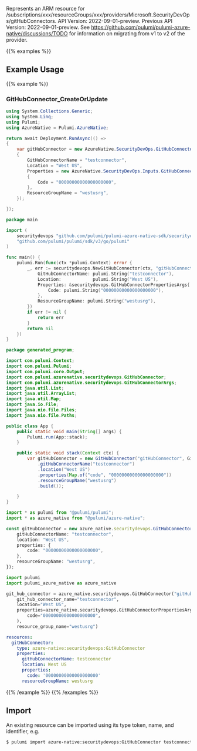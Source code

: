 Represents an ARM resource for /subscriptions/xxx/resourceGroups/xxx/providers/Microsoft.SecurityDevOps/gitHubConnectors.
API Version: 2022-09-01-preview.
Previous API Version: 2022-09-01-preview. See https://github.com/pulumi/pulumi-azure-native/discussions/TODO for information on migrating from v1 to v2 of the provider.

{{% examples %}}
## Example Usage
{{% example %}}
### GitHubConnector_CreateOrUpdate
```csharp
using System.Collections.Generic;
using System.Linq;
using Pulumi;
using AzureNative = Pulumi.AzureNative;

return await Deployment.RunAsync(() => 
{
    var gitHubConnector = new AzureNative.SecurityDevOps.GitHubConnector("gitHubConnector", new()
    {
        GitHubConnectorName = "testconnector",
        Location = "West US",
        Properties = new AzureNative.SecurityDevOps.Inputs.GitHubConnectorPropertiesArgs
        {
            Code = "00000000000000000000",
        },
        ResourceGroupName = "westusrg",
    });

});


```

```go
package main

import (
	securitydevops "github.com/pulumi/pulumi-azure-native-sdk/securitydevops"
	"github.com/pulumi/pulumi/sdk/v3/go/pulumi"
)

func main() {
	pulumi.Run(func(ctx *pulumi.Context) error {
		_, err := securitydevops.NewGitHubConnector(ctx, "gitHubConnector", &securitydevops.GitHubConnectorArgs{
			GitHubConnectorName: pulumi.String("testconnector"),
			Location:            pulumi.String("West US"),
			Properties: &securitydevops.GitHubConnectorPropertiesArgs{
				Code: pulumi.String("00000000000000000000"),
			},
			ResourceGroupName: pulumi.String("westusrg"),
		})
		if err != nil {
			return err
		}
		return nil
	})
}

```

```java
package generated_program;

import com.pulumi.Context;
import com.pulumi.Pulumi;
import com.pulumi.core.Output;
import com.pulumi.azurenative.securitydevops.GitHubConnector;
import com.pulumi.azurenative.securitydevops.GitHubConnectorArgs;
import java.util.List;
import java.util.ArrayList;
import java.util.Map;
import java.io.File;
import java.nio.file.Files;
import java.nio.file.Paths;

public class App {
    public static void main(String[] args) {
        Pulumi.run(App::stack);
    }

    public static void stack(Context ctx) {
        var gitHubConnector = new GitHubConnector("gitHubConnector", GitHubConnectorArgs.builder()        
            .gitHubConnectorName("testconnector")
            .location("West US")
            .properties(Map.of("code", "00000000000000000000"))
            .resourceGroupName("westusrg")
            .build());

    }
}

```

```typescript
import * as pulumi from "@pulumi/pulumi";
import * as azure_native from "@pulumi/azure-native";

const gitHubConnector = new azure_native.securitydevops.GitHubConnector("gitHubConnector", {
    gitHubConnectorName: "testconnector",
    location: "West US",
    properties: {
        code: "00000000000000000000",
    },
    resourceGroupName: "westusrg",
});

```

```python
import pulumi
import pulumi_azure_native as azure_native

git_hub_connector = azure_native.securitydevops.GitHubConnector("gitHubConnector",
    git_hub_connector_name="testconnector",
    location="West US",
    properties=azure_native.securitydevops.GitHubConnectorPropertiesArgs(
        code="00000000000000000000",
    ),
    resource_group_name="westusrg")

```

```yaml
resources:
  gitHubConnector:
    type: azure-native:securitydevops:GitHubConnector
    properties:
      gitHubConnectorName: testconnector
      location: West US
      properties:
        code: '00000000000000000000'
      resourceGroupName: westusrg

```

{{% /example %}}
{{% /examples %}}

## Import

An existing resource can be imported using its type token, name, and identifier, e.g.

```sh
$ pulumi import azure-native:securitydevops:GitHubConnector testconnector /subscriptions/00000000-0000-0000-0000-000000000000/resourceGroups/westusrg/providers/Microsoft.SecurityDevOps/gitHubConnectors/testconnector 
```
